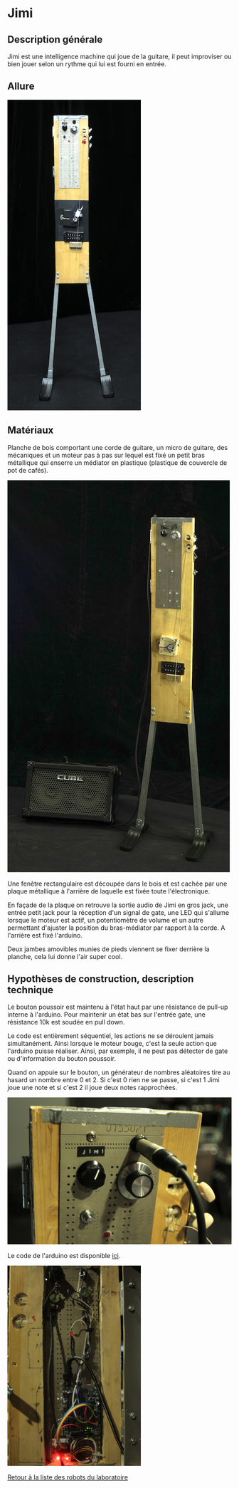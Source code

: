 # Jimi

## Description générale

Jimi est une intelligence machine qui joue de la guitare, il peut improviser ou bien jouer selon un rythme qui lui est fourni en entrée.

## Allure

![Jimi](/ressources/photos/JIMI_3_SMALL.jpg)

## Matériaux

Planche de bois comportant une corde de guitare, un micro de guitare, des mécaniques et un moteur pas à pas sur lequel est fixé un petit bras métallique qui enserre un médiator en plastique (plastique de couvercle de pot de cafés).

![Jimi](/ressources/photos/JIMI_1_SMALL.jpg)


Une fenêtre rectangulaire est découpée dans le bois et est cachée par une plaque métallique à l'arrière de laquelle est fixée toute l'électronique.

En façade de la plaque on retrouve la sortie audio de Jimi en gros jack, une entrée petit jack pour la réception d'un signal de gate, une LED qui s'allume lorsque le moteur est actif, un potentiomètre de volume et un autre permettant d'ajuster la position du bras-médiator par rapport à la corde. A l'arrière est fixé l'arduino.

Deux jambes amovibles munies de pieds viennent se fixer derrière la planche, cela lui donne l'air super cool.


## Hypothèses de construction, description technique


Le bouton poussoir est maintenu à l'état haut par une résistance de pull-up interne à l'arduino. Pour maintenir un état bas sur l'entrée gate, une résistance 10k est soudée en pull down.


Le code est entièrement séquentiel, les actions ne se déroulent jamais simultanément. Ainsi lorsque le moteur bouge, c'est la seule action que l'arduino puisse réaliser. Ainsi, par exemple, il ne peut pas détecter de gate ou d'information du bouton poussoir.


Quand on appuie sur le bouton, un générateur de nombres aléatoires tire au hasard un nombre entre 0 et 2. Si c'est 0 rien ne se passe, si c'est 1 Jimi joue une note et si c'est 2 il joue deux notes rapprochées.

![Jimi détails](/ressources/photos/JIMI_2_SMALL.jpg)

Le code de l'arduino est disponible [ici](../../sources/arduino/jimi).

![Jime de dos](/ressources/photos/jimi_dos.JPG)


[Retour à la liste des robots du laboratoire](.)
